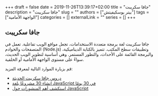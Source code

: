 +++
draft = false
date = 2019-11-26T13:39:17+02:00
title = "جافا سكريبت"
description = "جافا سكريبت"
slug = ""
authors = ["بيتر يوسكيفيتش"]
tags = ["الواجهة الأمامية"]
categories = []
externalLink = ""
series = []
+++

## جافا سكريبت

جافا سكريبت لغة برمجة متعددة الاستخدامات، تجعل مواقع الويب تفاعلية. تعمل في المتصفحات والخوادم (Node.js) وتطبيقات سطح المكتب. تتميز بالكتابة الديناميكية، والبرمجة القائمة على الأحداث، والتطور المستمر. وهي أساسية لتطوير الويب الحديث، سواءً على مستوى الواجهة الأمامية أو الخلفية.

قم بزيارة الموارد التالية لمعرفة المزيد:

- [دروس جافا سكريبت الحديثة](https://javascript.info/)
- [إنشاء 30 مشروعًا بلغة JavaScript في 30 يومًا](https://javascript30.com/)
- [استكشف أهم المنشورات حول JavaScript](https://app.daily.dev/tags/javascript?ref=roadmapsh)
